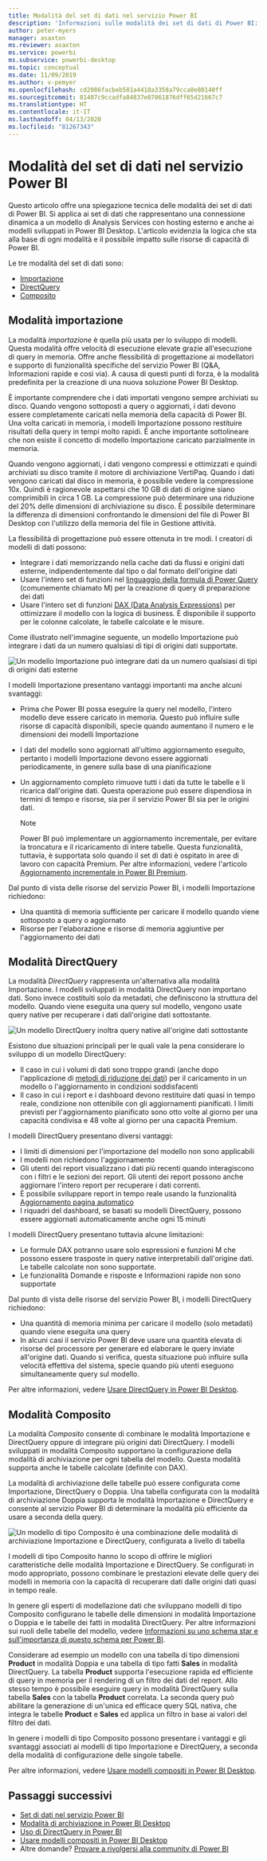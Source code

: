 ```yaml
---
title: Modalità del set di dati nel servizio Power BI
description: 'Informazioni sulle modalità dei set di dati di Power BI: Importazione, DirectQuery e Composito.'
author: peter-myers
manager: asaxton
ms.reviewer: asaxton
ms.service: powerbi
ms.subservice: powerbi-desktop
ms.topic: conceptual
ms.date: 11/09/2019
ms.author: v-pemyer
ms.openlocfilehash: cd2086facbeb581a4418a3358a79cca0e80140ff
ms.sourcegitcommit: 81407c9ccadfa84837e07861876dff65d21667c7
ms.translationtype: HT
ms.contentlocale: it-IT
ms.lasthandoff: 04/13/2020
ms.locfileid: "81267343"
---
```

# <a name="dataset-modes-in-the-power-bi-service"></a>Modalità del set di dati nel servizio Power BI

Questo articolo offre una spiegazione tecnica delle modalità dei set di dati di Power BI. Si applica ai set di dati che rappresentano una connessione dinamica a un modello di Analysis Services con hosting esterno e anche ai modelli sviluppati in Power BI Desktop. L'articolo evidenzia la logica che sta alla base di ogni modalità e il possibile impatto sulle risorse di capacità di Power BI.

Le tre modalità del set di dati sono:

- [Importazione](#import-mode)
- [DirectQuery](#directquery-mode)
- [Composito](#composite-mode)

## <a name="import-mode"></a>Modalità importazione

La modalità _importazione_ è quella più usata per lo sviluppo di modelli. Questa modalità offre velocità di esecuzione elevate grazie all'esecuzione di query in memoria. Offre anche flessibilità di progettazione ai modellatori e supporto di funzionalità specifiche del servizio Power BI (Q&A, Informazioni rapide e così via). A causa di questi punti di forza, è la modalità predefinita per la creazione di una nuova soluzione Power BI Desktop.

È importante comprendere che i dati importati vengono sempre archiviati su disco. Quando vengono sottoposti a query o aggiornati, i dati devono essere completamente caricati nella memoria della capacità di Power BI. Una volta caricati in memoria, i modelli Importazione possono restituire risultati della query in tempi molto rapidi. È anche importante sottolineare che non esiste il concetto di modello Importazione caricato parzialmente in memoria.

Quando vengono aggiornati, i dati vengono compressi e ottimizzati e quindi archiviati su disco tramite il motore di archiviazione VertiPaq. Quando i dati vengono caricati dal disco in memoria, è possibile vedere la compressione 10x. Quindi è ragionevole aspettarsi che 10 GB di dati di origine siano comprimibili in circa 1 GB. La compressione può determinare una riduzione del 20% delle dimensioni di archiviazione su disco. È possibile determinare la differenza di dimensioni confrontando le dimensioni del file di Power BI Desktop con l'utilizzo della memoria del file in Gestione attività.

La flessibilità di progettazione può essere ottenuta in tre modi. I creatori di modelli di dati possono:

- Integrare i dati memorizzando nella cache dati da flussi e origini dati esterne, indipendentemente dal tipo o dal formato dell'origine dati
- Usare l'intero set di funzioni nel [linguaggio della formula di Power Query](/powerquery-m/) (comunemente chiamato M) per la creazione di query di preparazione dei dati
- Usare l'intero set di funzioni [DAX (Data Analysis Expressions)](/dax/) per ottimizzare il modello con la logica di business. È disponibile il supporto per le colonne calcolate, le tabelle calcolate e le misure.

Come illustrato nell'immagine seguente, un modello Importazione può integrare i dati da un numero qualsiasi di tipi di origini dati supportate.

![Un modello Importazione può integrare dati da un numero qualsiasi di tipi di origini dati esterne](media/service-dataset-modes-understand/import-model.png)

I modelli Importazione presentano vantaggi importanti ma anche alcuni svantaggi:

- Prima che Power BI possa eseguire la query nel modello, l'intero modello deve essere caricato in memoria. Questo può influire sulle risorse di capacità disponibili, specie quando aumentano il numero e le dimensioni dei modelli Importazione
- I dati del modello sono aggiornati all'ultimo aggiornamento eseguito, pertanto i modelli Importazione devono essere aggiornati periodicamente, in genere sulla base di una pianificazione
- Un aggiornamento completo rimuove tutti i dati da tutte le tabelle e li ricarica dall'origine dati. Questa operazione può essere dispendiosa in termini di tempo e risorse, sia per il servizio Power BI sia per le origini dati.

    > [!NOTE]
    > Power BI può implementare un aggiornamento incrementale, per evitare la troncatura e il ricaricamento di intere tabelle. Questa funzionalità, tuttavia, è supportata solo quando il set di dati è ospitato in aree di lavoro con capacità Premium. Per altre informazioni, vedere l'articolo [Aggiornamento incrementale in Power BI Premium](service-premium-incremental-refresh.md).

Dal punto di vista delle risorse del servizio Power BI, i modelli Importazione richiedono:

- Una quantità di memoria sufficiente per caricare il modello quando viene sottoposto a query o aggiornato
- Risorse per l'elaborazione e risorse di memoria aggiuntive per l'aggiornamento dei dati

## <a name="directquery-mode"></a>Modalità DirectQuery

La modalità _DirectQuery_ rappresenta un'alternativa alla modalità Importazione. I modelli sviluppati in modalità DirectQuery non importano dati. Sono invece costituiti solo da metadati, che definiscono la struttura del modello. Quando viene eseguita una query sul modello, vengono usate query native per recuperare i dati dall'origine dati sottostante.

![Un modello DirectQuery inoltra query native all'origine dati sottostante](media/service-dataset-modes-understand/direct-query-model.png)

Esistono due situazioni principali per le quali vale la pena considerare lo sviluppo di un modello DirectQuery:

- Il caso in cui i volumi di dati sono troppo grandi (anche dopo l'applicazione di [metodi di riduzione dei dati](guidance/import-modeling-data-reduction.md)) per il caricamento in un modello o l'aggiornamento in condizioni soddisfacenti
- Il caso in cui i report e i dashboard devono restituire dati quasi in tempo reale, condizione non ottenibile con gli aggiornamenti pianificati. I limiti previsti per l'aggiornamento pianificato sono otto volte al giorno per una capacità condivisa e 48 volte al giorno per una capacità Premium.

I modelli DirectQuery presentano diversi vantaggi:

- I limiti di dimensioni per l'importazione del modello non sono applicabili
- I modelli non richiedono l'aggiornamento
- Gli utenti dei report visualizzano i dati più recenti quando interagiscono con i filtri e le sezioni dei report. Gli utenti dei report possono anche aggiornare l'intero report per recuperare i dati correnti.
- È possibile sviluppare report in tempo reale usando la funzionalità [Aggiornamento pagina automatico](desktop-automatic-page-refresh.md)
- I riquadri del dashboard, se basati su modelli DirectQuery, possono essere aggiornati automaticamente anche ogni 15 minuti

I modelli DirectQuery presentano tuttavia alcune limitazioni:

- Le formule DAX potranno usare solo espressioni e funzioni M che possono essere trasposte in query native interpretabili dall'origine dati. Le tabelle calcolate non sono supportate.
- Le funzionalità Domande e risposte e Informazioni rapide non sono supportate

Dal punto di vista delle risorse del servizio Power BI, i modelli DirectQuery richiedono:

- Una quantità di memoria minima per caricare il modello (solo metadati) quando viene eseguita una query
- In alcuni casi il servizio Power BI deve usare una quantità elevata di risorse del processore per generare ed elaborare le query inviate all'origine dati. Quando si verifica, questa situazione può influire sulla velocità effettiva del sistema, specie quando più utenti eseguono simultaneamente query sul modello.

Per altre informazioni, vedere [Usare DirectQuery in Power BI Desktop](desktop-use-directquery.md).

## <a name="composite-mode"></a>Modalità Composito

La modalità _Composito_ consente di combinare le modalità Importazione e DirectQuery oppure di integrare più origini dati DirectQuery. I modelli sviluppati in modalità Composito supportano la configurazione della modalità di archiviazione per ogni tabella del modello. Questa modalità supporta anche le tabelle calcolate (definite con DAX).

La modalità di archiviazione delle tabelle può essere configurata come Importazione, DirectQuery o Doppia. Una tabella configurata con la modalità di archiviazione Doppia supporta le modalità Importazione e DirectQuery e consente al servizio Power BI di determinare la modalità più efficiente da usare a seconda della query.

![Un modello di tipo Composito è una combinazione delle modalità di archiviazione Importazione e DirectQuery, configurata a livello di tabella](media/service-dataset-modes-understand/composite-model.png)

I modelli di tipo Composito hanno lo scopo di offrire le migliori caratteristiche delle modalità Importazione e DirectQuery. Se configurati in modo appropriato, possono combinare le prestazioni elevate delle query dei modelli in memoria con la capacità di recuperare dati dalle origini dati quasi in tempo reale.

In genere gli esperti di modellazione dati che sviluppano modelli di tipo Composito configurano le tabelle delle dimensioni in modalità Importazione o Doppia e le tabelle dei fatti in modalità DirectQuery. Per altre informazioni sui ruoli delle tabelle del modello, vedere [Informazioni su uno schema star e sull'importanza di questo schema per Power BI](guidance/star-schema.md).

Considerare ad esempio un modello con una tabella di tipo dimensioni **Product** in modalità Doppia e una tabella di tipo fatti **Sales** in modalità DirectQuery. La tabella **Product** supporta l'esecuzione rapida ed efficiente di query in memoria per il rendering di un filtro dei dati del report. Allo stesso tempo è possibile eseguire query in modalità DirectQuery sulla tabella **Sales** con la tabella **Product** correlata. La seconda query può abilitare la generazione di un'unica ed efficace query SQL nativa, che integra le tabelle **Product** e **Sales** ed applica un filtro in base ai valori del filtro dei dati.

In genere i modelli di tipo Composito possono presentare i vantaggi e gli svantaggi associati ai modelli di tipo Importazione e DirectQuery, a seconda della modalità di configurazione delle singole tabelle.

Per altre informazioni, vedere [Usare modelli compositi in Power BI Desktop](desktop-composite-models.md).

## <a name="next-steps"></a>Passaggi successivi

- [Set di dati nel servizio Power BI](service-dataset-modes-understand.md)
- [Modalità di archiviazione in Power BI Desktop](desktop-storage-mode.md)
- [Uso di DirectQuery in Power BI](desktop-directquery-about.md)
- [Usare modelli compositi in Power BI Desktop](desktop-composite-models.md)
- Altre domande? [Provare a rivolgersi alla community di Power BI](https://community.powerbi.com/)
